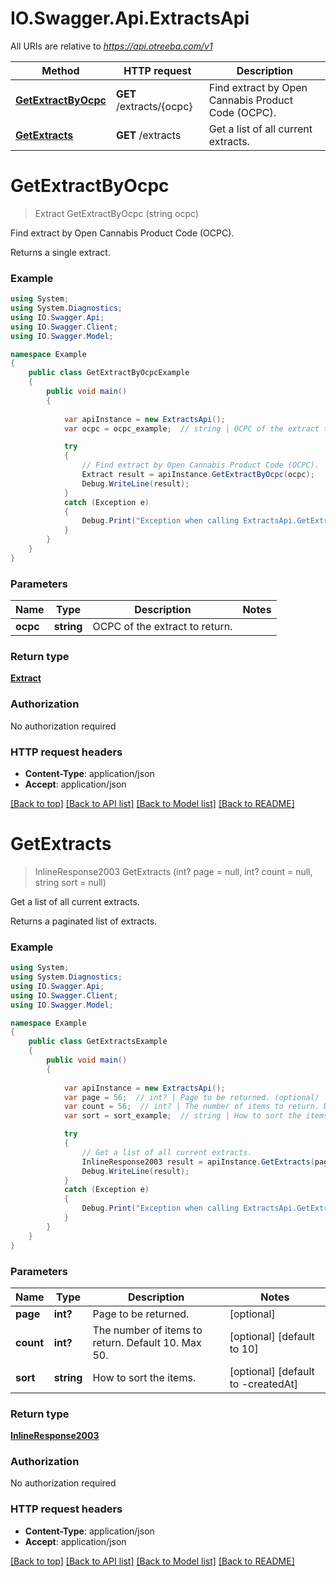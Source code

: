 # IO.Swagger.Api.ExtractsApi

All URIs are relative to *https://api.otreeba.com/v1*

Method | HTTP request | Description
------------- | ------------- | -------------
[**GetExtractByOcpc**](ExtractsApi.md#getextractbyocpc) | **GET** /extracts/{ocpc} | Find extract by Open Cannabis Product Code (OCPC).
[**GetExtracts**](ExtractsApi.md#getextracts) | **GET** /extracts | Get a list of all current extracts.


<a name="getextractbyocpc"></a>
# **GetExtractByOcpc**
> Extract GetExtractByOcpc (string ocpc)

Find extract by Open Cannabis Product Code (OCPC).

Returns a single extract.

### Example
```csharp
using System;
using System.Diagnostics;
using IO.Swagger.Api;
using IO.Swagger.Client;
using IO.Swagger.Model;

namespace Example
{
    public class GetExtractByOcpcExample
    {
        public void main()
        {
            
            var apiInstance = new ExtractsApi();
            var ocpc = ocpc_example;  // string | OCPC of the extract to return.

            try
            {
                // Find extract by Open Cannabis Product Code (OCPC).
                Extract result = apiInstance.GetExtractByOcpc(ocpc);
                Debug.WriteLine(result);
            }
            catch (Exception e)
            {
                Debug.Print("Exception when calling ExtractsApi.GetExtractByOcpc: " + e.Message );
            }
        }
    }
}
```

### Parameters

Name | Type | Description  | Notes
------------- | ------------- | ------------- | -------------
 **ocpc** | **string**| OCPC of the extract to return. | 

### Return type

[**Extract**](Extract.md)

### Authorization

No authorization required

### HTTP request headers

 - **Content-Type**: application/json
 - **Accept**: application/json

[[Back to top]](#) [[Back to API list]](../README.md#documentation-for-api-endpoints) [[Back to Model list]](../README.md#documentation-for-models) [[Back to README]](../README.md)

<a name="getextracts"></a>
# **GetExtracts**
> InlineResponse2003 GetExtracts (int? page = null, int? count = null, string sort = null)

Get a list of all current extracts.

Returns a paginated list of extracts.

### Example
```csharp
using System;
using System.Diagnostics;
using IO.Swagger.Api;
using IO.Swagger.Client;
using IO.Swagger.Model;

namespace Example
{
    public class GetExtractsExample
    {
        public void main()
        {
            
            var apiInstance = new ExtractsApi();
            var page = 56;  // int? | Page to be returned. (optional) 
            var count = 56;  // int? | The number of items to return. Default 10. Max 50. (optional)  (default to 10)
            var sort = sort_example;  // string | How to sort the items. (optional)  (default to -createdAt)

            try
            {
                // Get a list of all current extracts.
                InlineResponse2003 result = apiInstance.GetExtracts(page, count, sort);
                Debug.WriteLine(result);
            }
            catch (Exception e)
            {
                Debug.Print("Exception when calling ExtractsApi.GetExtracts: " + e.Message );
            }
        }
    }
}
```

### Parameters

Name | Type | Description  | Notes
------------- | ------------- | ------------- | -------------
 **page** | **int?**| Page to be returned. | [optional] 
 **count** | **int?**| The number of items to return. Default 10. Max 50. | [optional] [default to 10]
 **sort** | **string**| How to sort the items. | [optional] [default to -createdAt]

### Return type

[**InlineResponse2003**](InlineResponse2003.md)

### Authorization

No authorization required

### HTTP request headers

 - **Content-Type**: application/json
 - **Accept**: application/json

[[Back to top]](#) [[Back to API list]](../README.md#documentation-for-api-endpoints) [[Back to Model list]](../README.md#documentation-for-models) [[Back to README]](../README.md)

